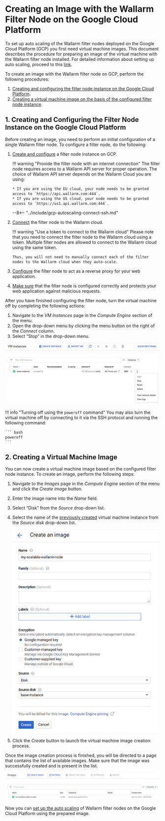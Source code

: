 [link-docs-gcp-autoscaling]:        autoscaling-overview.md
[link-docs-gcp-node-setup]:         ../../installation-gcp-en.md
[link-cloud-connect-guide]:         ../../installation-gcp-en.md#5-connect-the-filter-node-to-the-wallarm-cloud
[link-docs-reverse-proxy-setup]:    ../../../quickstart-en/qs-setup-proxy-en.md
[link-docs-check-operation]:        ../../installation-check-operation-en.md

[img-vm-instance-poweroff]:     ../../../images/installation-gcp/auto-scaling/common/create-image/vm-poweroff.png
[img-create-image]:             ../../../images/installation-gcp/auto-scaling/common/create-image/create-image.png
[img-check-image]:              ../../../images/installation-gcp/auto-scaling/common/create-image/image-list.png

[anchor-node]:  #1-creating-and-configuring-the-filter-node-instance-on-the-google-cloud-platform
[anchor-gcp]:   #2-creating-a-virtual-machine-image

#   Creating an Image with the Wallarm Filter Node on the Google Cloud Platform

To set up auto scaling of the Wallarm filter nodes deployed on the Google Cloud Platform (GCP) you first need virtual machine images. This document describes the procedure for preparing an image of the virtual machine with the Wallarm filter node installed. For detailed information about setting up auto scaling, proceed to this [link][link-docs-gcp-autoscaling].

To create an image with the Wallarm filter node on GCP, perform the following procedures:
1.  [Creating and configuring the filter node instance on the Google Cloud Platform][anchor-node].
2.  [Creating a virtual machine image on the basis of the configured filter node instance][anchor-gcp].

##  1.  Creating and Configuring the Filter Node Instance on the Google Cloud Platform

Before creating an image, you need to perform an initial configuration of a single Wallarm filter node. To configure a filter node, do the following:
1.  [Create and configure][link-docs-gcp-node-setup] a filter node instance on GCP.

    !!! warning "Provide the filter node with an internet connection"
        The filter node requires access to a Wallarm API server for proper operation. The choice of Wallarm API server depends on the Wallarm Cloud you are using:
        
        * If you are using the EU cloud, your node needs to be granted access to `https://api.wallarm.com:444`.
        * If you are using the US cloud, your node needs to be granted access to `https://us1.api.wallarm.com:444`.
    
    --8<-- "../include/gcp-autoscaling-connect-ssh.md"

2.  [Connect][link-cloud-connect-guide] the filter node to the Wallarm cloud.

    !!! warning "Use a token to connect to the Wallarm cloud"
        Please note that you need to connect the filter node to the Wallarm cloud using a token. Multiple filter nodes are allowed to connect to the Wallarm cloud using the same token.
       
        Thus, you will not need to manually connect each of the filter nodes to the Wallarm cloud when they auto-scale. 

3.  [Configure][link-docs-reverse-proxy-setup] the filter node to act as a reverse proxy for your web application.

4.  [Make sure][link-docs-check-operation] that the filter node is configured correctly and protects your web application against malicious requests.

After you have finished configuring the filter node, turn the virtual machine off by completing the following actions:
1.  Navigate to the *VM Instances* page in the *Compute Engine* section of the menu.
2.  Open the drop-down menu by clicking the menu button on the right of the *Connect* column.
3.  Select “Stop” in the drop-down menu.

![!Turning the virtual machine off][img-vm-instance-poweroff]

!!! info "Turning off using the `poweroff` command"
    You may also turn the virtual machine off by connecting to it via the SSH protocol and running the following command:
    
    ``` bash
 	poweroff
 	```

##  2.  Creating a Virtual Machine Image

You can now create a virtual machine image based on the configured filter node instance. To create an image, perform the following steps:
1.  Navigate to the *Images* page in the *Compute Engine* section of the menu and click the *Create image* button.
2.  Enter the image name into the *Name* field.
3.  Select “Disk” from the *Source* drop-down list.
4.  Select the name of the [previously created][anchor-node] virtual machine instance from the *Source disk* drop-down list.

    ![!Creating an image][img-create-image]

5.  Click the *Create* button to launch the virtual machine image creation process.

Once the image creation process is finished, you will be directed to a page that contains the list of available images. Make sure that the image was successfully created and is present in the list.

![!Images list][img-check-image]

Now you can [set up the auto scaling][link-docs-gcp-autoscaling] of Wallarm filter nodes on the Google Cloud Platform using the prepared image.